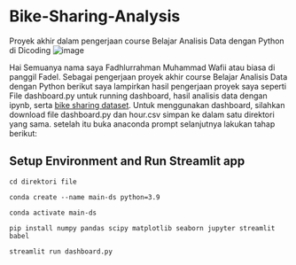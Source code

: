# Bike-Sharing-Analysis
Proyek akhir dalam pengerjaan course Belajar Analisis Data dengan Python di Dicoding
![image](https://github.com/fdlrhmnwafii/Bike-Sharing-Analysis/assets/92385588/f34a9c6b-ab6a-46fa-9355-d26017ba8f0c)

Hai Semuanya nama saya Fadhlurrahman Muhammad Wafii atau biasa di panggil Fadel. Sebagai pengerjaan proyek akhir course Belajar Analisis Data dengan Python berikut saya lampirkan hasil pengerjaan proyek saya seperti File dashboard.py untuk running dashboard, hasil analisis data dengan ipynb, serta [bike sharing dataset](https://www.kaggle.com/datasets/lakshmi25npathi/bike-sharing-dataset). 
Untuk menggunakan dashboard, silahkan download file dashboard.py dan hour.csv simpan ke dalam satu direktori yang sama. setelah itu buka anaconda prompt selanjutnya lakukan tahap berikut:
## Setup Environment and Run Streamlit app
~~~
cd direktori file

conda create --name main-ds python=3.9

conda activate main-ds

pip install numpy pandas scipy matplotlib seaborn jupyter streamlit babel

streamlit run dashboard.py

